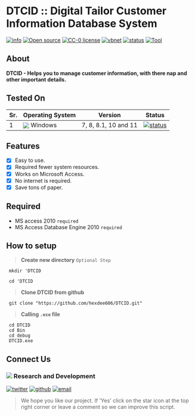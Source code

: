# DTCID :: Digital Tailor Customer Information Database System
[![info](https://badgen.net/badge/Project/Info/blue?icon=information)](https://github.com/hexdee606/SubDomain-GT#readme)
[![Open source](https://badgen.net/badge/Open%20Source%3F/Yes%20%21/blue)](#)
[![CC-0 license](https://img.shields.io/badge/License-CC--0-blue.svg)](https://github.com/hexdee606/SubDomain-GT/blob/main/LICENSE)
[![vbnet](https://badgen.net/badge/Made%20with/vb.net/blue)](https://github.com/hexdee606/SubDomain-GT#readme#readme)
[![status](https://badgen.net/badge/Status/Beta/yellow)](#)
[![Tool](https://badgen.net/badge/Passive/Tool/blue)](#)

## **About**

**DTCID - Helps you to manage customer information, with there nap and other important details.**

## Tested On 

 Sr. | Operating System | Version | Status |
--- | --- | --- | --- | 
1 | <img align="center" src="https://img.icons8.com/office/25/windows-10.png">  Windows </img > | 7, 8, 8.1, 10 and 11 | [![status](https://badgen.net/github/status/micromatch/micromatch/4.0.1)](https://github.com/hexdee606/DTCID/edit/main/README.md#tested-on)| [![status](https://badgen.net/github/status/micromatch/micromatch/4.0.1)](https://github.com/hexdee606/DTCID/edit/main/README.md#tested-on)|

## **Features** 

- [x] Easy to use.
- [x] Required fewer system resources.
- [x] Works on Microsoft Access.
- [x] No internet is required.
- [x] Save tons of paper.

## **Required**
- MS access 2010 `required`
- MS Access Database Engine 2010 `required`

## How to setup

>**Create new directory** `Optional Step`
```console
 mkdir 'DTCID
```
```console
 cd 'DTCID
```

>**Clone DTCID from github**
```console
 git clone "https://github.com/hexdee606/DTCID.git"
```

>**Calling `.exe` file**
```console 
 cd DTCID
 cd Bin
 cd debug
 DTCID.exe
```
## Connect Us

### <img src="https://img.icons8.com/color/20/000000/developer--v2.png"/> Research and Development

[![twitter](https://badgen.net/badge/icon/hexdee606?icon=twitter&label)](https://twitter.com/hexdee606)
[![github](https://badgen.net/badge/icon/hexdee606?icon=github&label)](https://github.com/hexdee606)
[![email](https://badgen.net/badge/email/hexdee606/blue)](mailto:hexdee606@gmail.com)

>We hope you like our project. If 'Yes' click on the star icon at the top right corner or leave a comment so we can improve this script.
